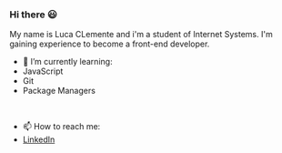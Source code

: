 ### Hi there  :smiley:
My name is Luca CLemente and i'm a student  of Internet Systems. I'm gaining experience to become a front-end developer. 


- 🌱 I’m currently learning:
- JavaScript
- Git
- Package Managers
<br>

- 📫 How to reach me:
- [LinkedIn](https://www.linkedin.com/in/luca-clemente-366419202/)


